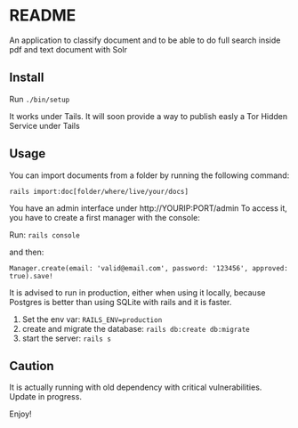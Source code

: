 # README

An application to classify document and to be able to do full search inside pdf and text document with Solr

## Install

Run `./bin/setup`

It works under Tails. It will soon provide a way to publish easly a Tor Hidden Service under Tails

## Usage

You can import documents from a folder by running the following command:

`rails import:doc[folder/where/live/your/docs]`

You have an admin interface under http://YOURIP:PORT/admin To access it, you have to create a first manager with the console:

Run: `rails console`

and then:

`Manager.create(email: 'valid@email.com', password: '123456', approved: true).save!`

It is advised to run in production, either when using it locally, because Postgres is better than using SQLite with rails
and it is faster.

1. Set the env var: `RAILS_ENV=production` 
2. create and migrate the database: `rails db:create db:migrate`
3. start the server: `rails s`

## Caution

It is actually running with old dependency with critical vulnerabilities. Update in progress.

Enjoy!